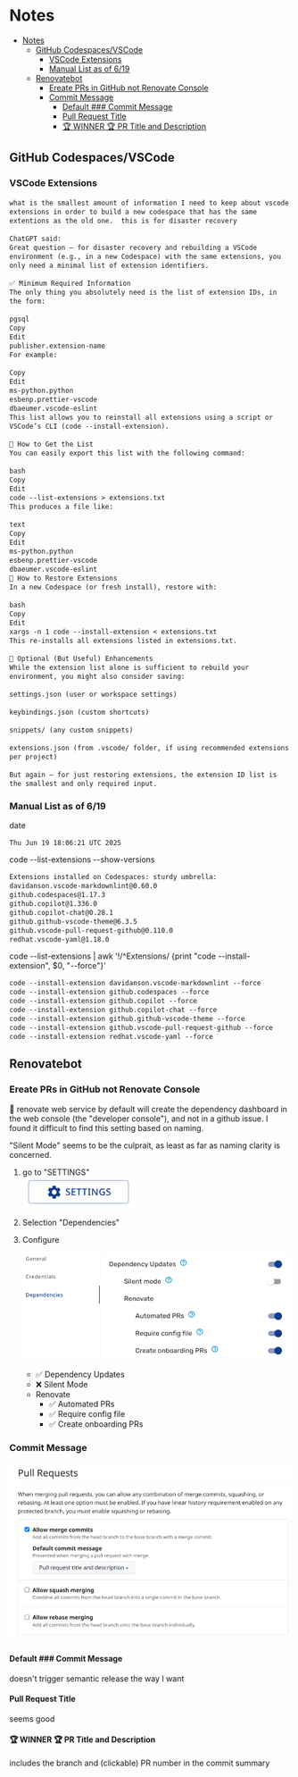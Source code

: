 # Notes

<!-- markdownlint-disable MD007 -->
<!--ts-->
* [Notes](#notes)
   * [GitHub Codespaces/VSCode](#github-codespacesvscode)
      * [VSCode Extensions](#vscode-extensions)
      * [Manual List as of 6/19](#manual-list-as-of-619)
   * [Renovatebot](#renovatebot)
      * [Ereate PRs in GitHub not Renovate Console](#ereate-prs-in-github-not-renovate-console)
      * [Commit Message](#commit-message)
         * [Default ### Commit Message](#default--commit-message)
         * [Pull Request Title](#pull-request-title)
         * [🏆 WINNER 🏆 PR Title and Description](#-winner--pr-title-and-description)
<!--te-->
<!-- markdownlint-enable MD007 -->

## GitHub Codespaces/VSCode

### VSCode Extensions

```text
what is the smallest amount of information I need to keep about vscode extensions in order to build a new codespace that has the same extentions as the old one.  this is for disaster recovery 

ChatGPT said:
Great question — for disaster recovery and rebuilding a VSCode environment (e.g., in a new Codespace) with the same extensions, you only need a minimal list of extension identifiers.

✅ Minimum Required Information
The only thing you absolutely need is the list of extension IDs, in the form:

pgsql
Copy
Edit
publisher.extension-name
For example:

Copy
Edit
ms-python.python
esbenp.prettier-vscode
dbaeumer.vscode-eslint
This list allows you to reinstall all extensions using a script or VSCode’s CLI (code --install-extension).

🧰 How to Get the List
You can easily export this list with the following command:

bash
Copy
Edit
code --list-extensions > extensions.txt
This produces a file like:

text
Copy
Edit
ms-python.python
esbenp.prettier-vscode
dbaeumer.vscode-eslint
🔁 How to Restore Extensions
In a new Codespace (or fresh install), restore with:

bash
Copy
Edit
xargs -n 1 code --install-extension < extensions.txt
This re-installs all extensions listed in extensions.txt.

📝 Optional (But Useful) Enhancements
While the extension list alone is sufficient to rebuild your environment, you might also consider saving:

settings.json (user or workspace settings)

keybindings.json (custom shortcuts)

snippets/ (any custom snippets)

extensions.json (from .vscode/ folder, if using recommended extensions per project)

But again — for just restoring extensions, the extension ID list is the smallest and only required input.

```

### Manual List as of 6/19

<!-- extension-list -->

   date

    Thu Jun 19 18:06:21 UTC 2025

   code --list-extensions --show-versions

```shell
Extensions installed on Codespaces: sturdy umbrella:
davidanson.vscode-markdownlint@0.60.0
github.codespaces@1.17.3
github.copilot@1.336.0
github.copilot-chat@0.28.1
github.github-vscode-theme@6.3.5
github.vscode-pull-request-github@0.110.0
redhat.vscode-yaml@1.18.0
```

   code --list-extensions | awk '!/^Extensions/ {print "code --install-extension", $0, "--force"}'

```shell
code --install-extension davidanson.vscode-markdownlint --force
code --install-extension github.codespaces --force
code --install-extension github.copilot --force
code --install-extension github.copilot-chat --force
code --install-extension github.github-vscode-theme --force
code --install-extension github.vscode-pull-request-github --force
code --install-extension redhat.vscode-yaml --force
```
<!-- tsil-noisnetxe -->

## Renovatebot

### Ereate PRs in GitHub not Renovate Console

🦠 renovate web service by default will create the dependency dashboard in the
 web console (the "developer console"), and not in a github issue.
  I found it difficult to find this setting based on naming.

"Silent Mode" seems to be the culprait, as least as far as naming clarity is concerned.

1. go to "SETTINGS"  
   ![Mend Renovate Settings](mend-renovate-settings.png)

1. Selection "Dependencies"

1. Configure

   ![Renovate Config Example](renovate-config.png)

   * ✅ Dependency Updates
   * ❌ Silent Mode
   * Renovate
     * ✅ Automated PRs
     * ✅ Require config file
     * ✅ Create onboarding PRs

### Commit Message

![PR Settings](pr-settings.png)

#### Default ### Commit Message

doesn't trigger semantic release the
way I want

#### Pull Request Title

seems good

#### 🏆 WINNER 🏆 PR Title and Description

includes the branch and (clickable) PR number in the commit summary
